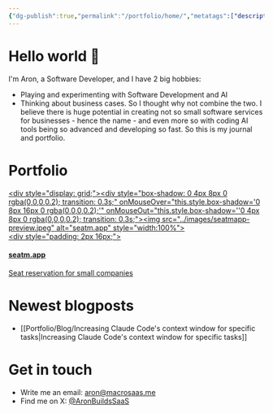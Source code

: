 ```yaml
---
{"dg-publish":true,"permalink":"/portfolio/home/","metatags":["description: \"My journal and portfolio, exploring the intersection of software development, AI, and business. Follow along for blog posts, projects, and updates on creating innovative software services.\""],"pinned":true,"tags":["gardenEntry"]}
---
```


# Hello world 🚀

I'm Aron, a Software Developer, and I have 2 big hobbies:
- Playing and experimenting with Software Development and AI
- Thinking about business cases.
So I thought why not combine the two. I believe there is huge potential in creating not so small software services for businesses - hence the name - and even more so with coding AI tools being so advanced and developing so fast.
So this is my journal and portfolio.

# Portfolio

[<div style="display: grid;"><div style="box-shadow: 0 4px 8px 0 rgba(0,0,0,0.2); transition: 0.3s;" onMouseOver="this.style.box-shadow='0 8px 16px 0 rgba(0,0,0,0.2);'" onMouseOut="this.style.box-shadow=''0 4px 8px 0 rgba(0,0,0,0.2); transition: 0.3s;"><img src="../images/seatmapp-preview.jpeg" alt="seatm.app" style="width:100%"><div style="padding: 2px 16px;"><h4><b>seatm.app</b></h4><p>Seat reservation for small companies</p></div></div></div>](/portfolio/projects/seat-mapp/)

# Newest blogposts

- [[Portfolio/Blog/Increasing Claude Code's context window for specific tasks\|Increasing Claude Code's context window for specific tasks]]

# Get in touch

- Write me an email: [aron@macrosaas.me](mailto:aron@macrosaas.me)
- Find me on X: [@AronBuildsSaaS](https://x.com/AronBuildsSaaS)